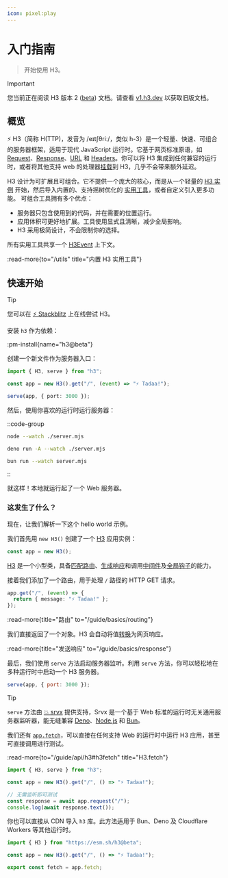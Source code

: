 ```yaml
---
icon: pixel:play
---
```


# 入门指南

> 开始使用 H3。

<!-- automd:file src="../.partials/beta.md" -->

> [!IMPORTANT]
> 您当前正在阅读 H3 版本 2 ([beta](/blog/v2-beta)) 文档。请查看 [v1.h3.dev](https://v1.h3.dev/) 以获取旧版文档。

<!-- /automd -->

## 概览

⚡ H3（简称 H(TTP)，发音为 /eɪtʃθriː/，类似 h-3）是一个轻量、快速、可组合的服务器框架，适用于现代 JavaScript 运行时。它基于网页标准原语，如 [Request](https://developer.mozilla.org/en-US/docs/Web/API/Request)、[Response](https://developer.mozilla.org/en-US/docs/Web/API/Response)、[URL](https://developer.mozilla.org/en-US/docs/Web/API/URL) 和 [Headers](https://developer.mozilla.org/en-US/docs/Web/API/Headers)。你可以将 H3 集成到任何兼容的运行时，或者将其他支持 web 的处理器[挂载](/guide/api/h3#h3mount)到 H3，几乎不会带来额外延迟。

H3 设计为可扩展且可组合。它不提供一个庞大的核心，而是从一个轻量的 [H3 实例](/guide/api/h3) 开始，然后导入内置的、支持摇树优化的 [实用工具](/utils)，或者自定义引入更多功能。
可组合工具拥有多个优点：

- 服务器只包含使用到的代码，并在需要的位置运行。
- 应用体积可更好地扩展。工具使用显式且清晰，减少全局影响。
- H3 采用极简设计，不会限制你的选择。

所有实用工具共享一个 [H3Event](/guide/api/h3event) 上下文。

:read-more{to="/utils" title="内置 H3 实用工具"}

## 快速开始

> [!TIP]
> 您可以在 [⚡️ Stackblitz](https://stackblitz.com/github/h3js/h3/tree/main/playground?file=server.mjs) 上在线尝试 H3。

安装 `h3` 作为依赖：

:pm-install{name="h3@beta"}

创建一个新文件作为服务器入口：

```ts [server.mjs]
import { H3, serve } from "h3";

const app = new H3().get("/", (event) => "⚡️ Tadaa!");

serve(app, { port: 3000 });
```

然后，使用你喜欢的运行时运行服务器：

::code-group

```bash [node]
node --watch ./server.mjs
```

```bash [deno]
deno run -A --watch ./server.mjs
```

```bash [bun]
bun run --watch server.mjs
```

::

就这样！本地就运行起了一个 Web 服务器。

### 这发生了什么？

现在，让我们解析一下这个 hello world 示例。

我们首先用 `new H3()` 创建了一个 [H3](/guide/api/h3) 应用实例：

```ts
const app = new H3();
```

[H3](/guide/api/h3) 是一个小型类，具备[匹配路由](/guide/basics/routing)、[生成响应](/guide/basics/response)和调用[中间件](/guide/basics/middleware)及[全局钩子](/guide/api/h3#global-hooks)的能力。

接着我们添加了一个路由，用于处理 `/` 路径的 HTTP GET 请求。

```ts
app.get("/", (event) => {
  return { message: "⚡️ Tadaa!" };
});
```

:read-more{title="路由" to="/guide/basics/routing"}

我们直接返回了一个对象。H3 会自动将值[转换](/guide/basics/response#response-types)为网页响应。

:read-more{title="发送响应" to="/guide/basics/response"}

最后，我们使用 `serve` 方法启动服务器监听。利用 `serve` 方法，你可以轻松地在多种运行时中启动一个 H3 服务器。

```js
serve(app, { port: 3000 });
```

> [!TIP]
> `serve` 方法由 [💥 srvx](https://srvx.h3.dev/) 提供支持，Srvx 是一个基于 Web 标准的运行时无关通用服务器监听器，能无缝兼容 [Deno](https://deno.com/)、[Node.js](https://nodejs.org/) 和 [Bun](https://bun.sh/)。

我们还有 [`app.fetch`](/guide/api/h3#h3fetch)，可以直接在任何支持 Web 的运行时中运行 H3 应用，甚至可直接调用进行测试。

:read-more{to="/guide/api/h3#h3fetch" title="H3.fetch"}

```js
import { H3, serve } from "h3";

const app = new H3().get("/", () => "⚡️ Tadaa!");

// 无需监听即可测试
const response = await app.request("/");
console.log(await response.text());
```

你也可以直接从 CDN 导入 `h3` 库。此方法适用于 Bun、Deno 及 Cloudflare Workers 等其他运行时。

```js
import { H3 } from "https://esm.sh/h3@beta";

const app = new H3().get("/", () => "⚡️ Tadaa!");

export const fetch = app.fetch;
```

<!-- ::read-more{to="https://nitro.build"}
对于零配置部署到不同提供商，我们推荐使用 [Nitro](https://nitro.build)。
:: -->